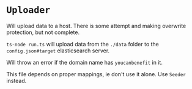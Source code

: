 # `Uploader`
Will upload data to a host. There is some attempt and making overwrite
protection, but not complete.

`ts-node run.ts` will upload data from the `./data` folder
to the `config.json#target` elasticsearch server.

Will throw an error if the domain name has `youcanbenefit` in it.

This file depends on proper mappings, ie don't use it alone. Use
`Seeder` instead.